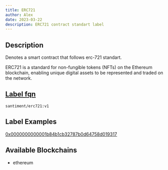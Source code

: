 ```yaml
---
title: ERC721
author: Alex
date: 2023-03-22
description: ERC721 contract standart label
---
```


## Description

Denotes a smart contract that follows erc-721 standart.

ERC721 is a standard for non-fungible tokens (NFTs) on the Ethereum blockchain, enabling unique digital assets to be represented and traded on the network.

## [Label fqn](/label-fqn)

`santiment/erc721:v1`

## Label Examples
[0x0000000000001b84b1cb32787b0d64758d019317](https://etherscan.io/address/0x0000000000001b84b1cb32787b0d64758d019317)


## Available Blockchains

* ethereum
